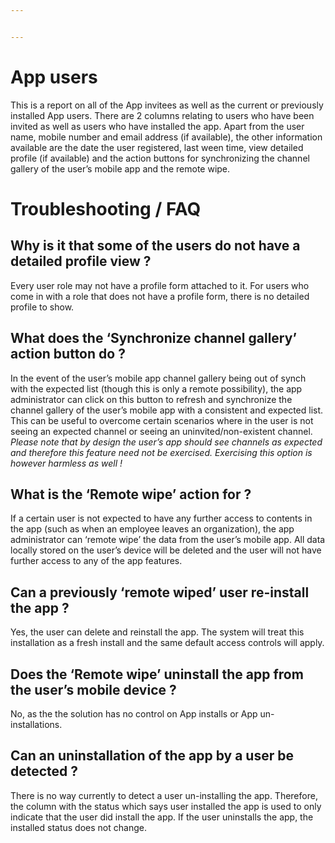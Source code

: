 ```yaml
---


---
```


<h1 id="app-users">App users</h1>
<p>This is a report on all of the App invitees as well as the current or previously installed App users. There are 2 columns relating to users who have been invited as well as users who have installed the app. Apart from the user name, mobile number and email address (if available), the other information available are the date the user registered, last ween time, view detailed profile (if available) and the action buttons for synchronizing the channel gallery of the user’s mobile app and the remote wipe.</p>
<h1 id="troubleshooting--faq">Troubleshooting / FAQ</h1>
<h2 id="why-is-it-that-some-of-the-users-do-not-have-a-detailed-profile-view-">Why is it that some of the users do not have a detailed profile view ?</h2>
<p>Every user role may not have a profile form attached to it. For users who come in with a role that does not have a profile form, there is no detailed profile to show.</p>
<h2 id="what-does-the-synchronize-channel-gallery-action-button-do-">What does the ‘Synchronize channel gallery’ action button do ?</h2>
<p>In the event of the user’s mobile app channel gallery being out of synch with the expected list (though this is only a remote possibility), the app administrator can click on this button to refresh and synchronize the channel gallery of the user’s mobile app with a consistent and expected list. This can be useful to overcome certain scenarios where in the user is not seeing an expected channel or seeing an uninvited/non-existent channel.<br>
<em>Please note that by design the user’s app should see channels as expected and therefore this feature need not be exercised. Exercising this option is however harmless as well !</em></p>
<h2 id="what-is-the-remote-wipe-action-for-">What is the ‘Remote wipe’ action for ?</h2>
<p>If a certain user is not expected to have any further access to contents in the app (such as when an employee leaves an organization), the app administrator can ‘remote wipe’ the data from the user’s mobile app. All data locally stored on the user’s device will be deleted and the user will not have further access to any of the app features.</p>
<h2 id="can-a-previously-remote-wiped-user-re-install-the-app-">Can a previously ‘remote wiped’ user re-install the app ?</h2>
<p>Yes, the user can delete and reinstall the app. The system will treat this installation as a fresh install and the same default access controls will apply.</p>
<h2 id="does-the-remote-wipe-uninstall-the-app-from-the-users-mobile-device-">Does the ‘Remote wipe’ uninstall the app from the user’s mobile device ?</h2>
<p>No, as the the solution has no control on App installs or App un-installations.</p>
<h2 id="can-an-uninstallation-of-the-app-by-a-user-be-detected-">Can an uninstallation of the app by a user be detected ?</h2>
<p>There is no way currently to detect a user un-installing the app. Therefore, the column with the status which says user installed the app is used to only indicate that the user did install the app. If the user uninstalls the app, the installed status does not change.</p>


